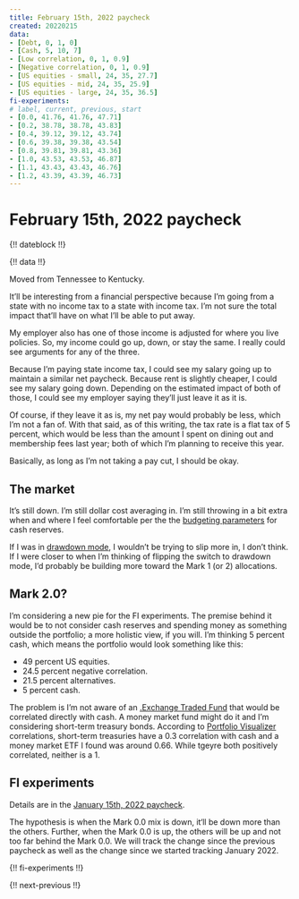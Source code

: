 ```yaml
---
title: February 15th, 2022 paycheck
created: 20220215
data:
- [Debt, 0, 1, 0]
- [Cash, 5, 10, 7]
- [Low correlation, 0, 1, 0.9]
- [Negative correlation, 0, 1, 0.9]
- [US equities - small, 24, 35, 27.7]
- [US equities - mid, 24, 35, 25.9]
- [US equities - large, 24, 35, 36.5]
fi-experiments:
# label, current, previous, start
- [0.0, 41.76, 41.76, 47.71]
- [0.2, 38.78, 38.78, 43.83]
- [0.4, 39.12, 39.12, 43.74]
- [0.6, 39.38, 39.38, 43.54]
- [0.8, 39.81, 39.81, 43.36]
- [1.0, 43.53, 43.53, 46.87]
- [1.1, 43.43, 43.43, 46.76]
- [1.2, 43.39, 43.39, 46.73]
---
```


# February 15th, 2022 paycheck

{!! dateblock !!}

{!! data !!}

Moved from Tennessee to Kentucky. 

It’ll be interesting from a financial perspective because I’m going from a state with no income tax to a state with income tax. I’m not sure the total impact that’ll have on what I’ll be able to put away.

My employer also has one of those income is adjusted for where you live policies. So, my income could go up, down, or stay the same. I really could see arguments for any of the three. 

Because I’m paying state income tax, I could see my salary going up to maintain a similar net paycheck. Because rent is slightly cheaper, I could see my salary going down. Depending on the estimated impact of both of those, I could see my employer saying they’ll just leave it as it is.

Of course, if they leave it as is, my net pay would probably be less, which I’m not a fan of. With that said, as of this writing, the tax rate is a flat tax of 5 percent, which would be less than the amount I spent on dining out and membership fees last year; both of which I’m planning to receive this year.

Basically, as long as I’m not taking a pay cut, I should be okay.

## The market

It’s still down. I’m still dollar cost averaging in. I’m still throwing in a bit extra when and where I feel comfortable per the the [budgeting parameters](/finances/budgeting/#spending-cash-reserves) for cash reserves. 

If I was in [drawdown mode](/finances/concepts/#accumulation-drawdown-and-rebalancing), I wouldn’t be trying to slip more in, I don’t think. If I were closer to when I’m thinking of flipping the switch to drawdown mode, I’d probably be building more toward the Mark 1 (or 2) allocations.

## Mark 2.0?

I’m considering a new pie for the FI experiments. The premise behind it would be to not consider cash reserves and spending money as something outside the portfolio; a more holistic view, if you will. I’m thinking 5 percent cash, which means the portfolio would look something like this:

- 49 percent US equities. 
- 24.5 percent negative correlation.
- 21.5 percent alternatives.
- 5 percent cash.

The problem is I’m not aware of an [.Exchange Traded Fund](ETF) that would be correlated directly with cash. A money market fund might do it and I’m considering short-term treasury bonds. According to [Portfolio Visualizer](https://www.portfoliovisualizer.com/asset-correlations) correlations, short-term treasuries have a 0.3 correlation with cash and a money market ETF I found was around 0.66. While tgeyre both positively correlated, neither is a 1.

## FI experiments

Details are in the [January 15th, 2022 paycheck](https://joshbruce.com/finances/building-wealth-paycheck-to-paycheck/20220115/#fi-experiments).

The hypothesis is when the Mark 0.0 mix is down, it‘ll be down more than the others. Further, when the Mark 0.0 is up, the others will be up and not too far behind the Mark 0.0. We will track the change since the previous paycheck as well as the change since we started tracking January 2022.

{!! fi-experiments !!}

{!! next-previous !!}
